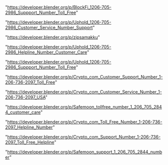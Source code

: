 "https://developer.blender.org/p/BlockFi_1206-705-2986_Suppport_Number_Toll_Free"

"https://developer.blender.org/p/Uphold_1206-705-2986_Customer_Service_Number_Support"

"https://developer.blender.org/p/zipsamakku"

"https://developer.blender.org/p/Uphold_1206-705-2986_Helpline_Number_Customer_Care"

"https://developer.blender.org/p/Uphold_1206-705-2986_Suppport_Number_Toll_Free"

"https://developer.blender.org/p/Crypto_com_Customer_Support_Number_1-206-736-2097_Toll_Free"

"https://developer.blender.org/p/Crypto_com_Customer_Service_Number_1-206-736-2097_USA"

"https://developer.blender.org/p/Safemoon_tollfree_number_1_206_705_2844_customer_care"

"https://developer.blender.org/p/Crypto_com_Toll_Free_Number_1-206-736-2097_Helpline_Number"

"https://developer.blender.org/p/Crypto_com_Support_Number_1-206-736-2097_Toll_Free_Helpline"

"https://developer.blender.org/p/Safemoon_support_1_206_705_2844_number"

